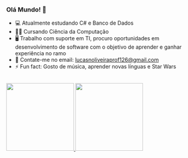 ### Olá Mundo! 🦉

<!--
**LucasNoliveira/lucasNoliveira** is a ✨ _special_ ✨ repository because its `README.md` (this file) appears on your GitHub profile.

Here are some ideas to get you started:

- 🔭 I’m currently working on ...
- 🌱 I’m currently learning ...
- 👯 I’m looking to collaborate on ...
- 🤔 I’m looking for help with ...
- 💬 Ask me about ...
- 📫 How to reach me: ...
- 😄 Pronouns: ...
- ⚡ Fun fact: ...

add uma imagem mano (dá pra usar HTML)
procura o github do "GitHub readme Stats"
-->


- 💻 Atualmente estudando C# e Banco de Dados
- 👩‍💻 Cursando Ciência da Computação
- 🖥 Trabalho com suporte em TI, procuro oportunidades em desenvolvimento de software com o objetivo de aprender e ganhar experiência no ramo
- 📱 Contate-me no email: lucasnoliveiraprof126@gmail.com
- ⚡ Fun fact: Gosto de música, aprender novas línguas e Star Wars

##
<div>
  <a href="https://github.com/LucasNoliveira">
  <img height="180em" src="https://github-readme-stats.vercel.app/api?username=LucasNoliveira&count_private=true&show_icons=true&bg_color=30,04002c,d64242&title_color=fff&text_color=fff"/>
  <img height="180em" src= "https://github-readme-stats.vercel.app/api/top-langs/?username=LucasNoliveira&bg_color=30,04002c,d64242&title_color=fff&text_color=fff"/>
 
</div>
